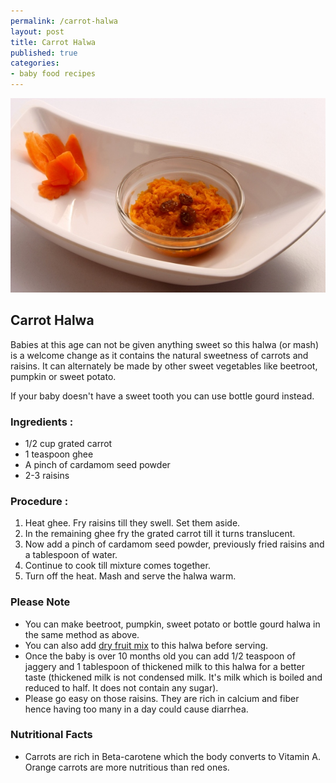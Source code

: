 ```yaml
---
permalink: /carrot-halwa
layout: post
title: Carrot Halwa
published: true
categories:
- baby food recipes
---
```

<div class="post group">
<IMG class="recipe" SRC="/images/carrot_halwa.JPG" />
<h2>Carrot Halwa</h2>


<p>Babies at this age can not be given anything sweet so this halwa (or mash) is a welcome change as it contains the natural sweetness of carrots and raisins. It can alternately be made by other sweet vegetables like beetroot, pumpkin or sweet potato.

If your baby doesn't have a sweet tooth you can use bottle gourd instead.</p>

<h3>Ingredients :</h3>
<ul>

<li>1/2 cup grated carrot</li>

<li>1 teaspoon ghee</li>

<li>A pinch of cardamom seed powder</li>

<li>2-3 raisins</li>

</ul>

<h3>Procedure :</h3>

<ol>

<li>Heat ghee. Fry raisins till they swell. Set them aside.</li>

<li>In the remaining ghee fry the grated carrot till it turns translucent.</li>

<li>Now add a pinch of cardamom seed powder, previously fried raisins and a tablespoon of water.</li>

<li>Continue to cook till mixture comes together.</li>

<li>Turn off the heat. Mash and serve the halwa warm.</li>

</ol>

<h3>Please Note</h3>

<div><ul>

<li>You can make beetroot, pumpkin, sweet potato or bottle gourd halwa in the same method as above.</li>

<li>You can also add <a href='#recipe_16'>dry fruit mix</a> to this halwa before serving.</li>

<li>Once the baby is over 10 months old you can add 1/2 teaspoon of jaggery and 1 tablespoon of thickened milk to this halwa for a better taste (thickened milk is not condensed milk. It's milk which is boiled and reduced to half. It does not contain any sugar).</li>

<li>Please go easy on those raisins. They are rich in calcium and fiber hence having too many in a day could cause diarrhea.</li>

</ul>

</div>



<h3>Nutritional Facts</h3>

<ul>

<li>Carrots are rich in Beta-carotene which the body converts to Vitamin A. Orange carrots are more nutritious than red ones.</li>

</ul>


</div>
